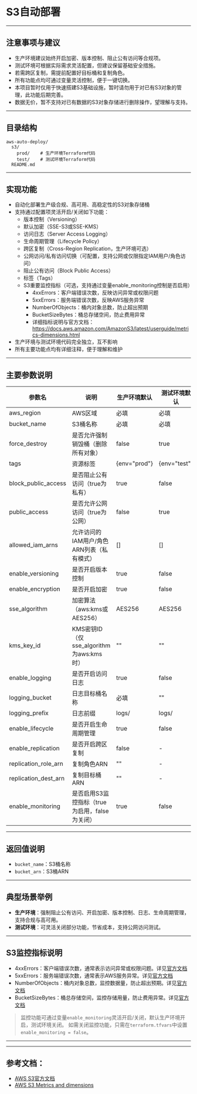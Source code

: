 # S3自动部署

---

## 注意事项与建议
- 生产环境建议始终开启加密、版本控制、阻止公有访问等合规项。
- 测试环境可根据实际需求灵活配置，但建议保留基础安全措施。
- 若需跨区复制，需提前配置好目标桶和复制角色。
- 所有功能点均可通过变量灵活控制，便于一键切换。
- 本项目暂时仅用于快速搭建S3基础设施，暂时请勿用于对已有S3对象的管理，此功能后期完善。
- 数据无价，暂不支持对已有数据的S3对象存储进行删除操作，望理解与支持。

---

## 目录结构
```
aws-auto-deploy/
  s3/
    prod/    # 生产环境Terraform代码
    test/    # 测试环境Terraform代码
  README.md
```

---

## 实现功能
- 自动化部署生产级合规、高可用、高稳定性的S3对象存储桶
- 支持通过配置项灵活开启/关闭如下功能：
  - 版本控制（Versioning）
  - 默认加密（SSE-S3或SSE-KMS）
  - 访问日志（Server Access Logging）
  - 生命周期管理（Lifecycle Policy）
  - 跨区复制（Cross-Region Replication，生产环境可选）
  - 公网访问/私有访问切换（可配置，支持公网或仅限指定IAM用户/角色访问）
  - 阻止公有访问（Block Public Access）
  - 标签（Tags）
  - S3重要监控指标（可选，支持通过变量enable_monitoring控制是否启用）
    - 4xxErrors：客户端错误次数，反映访问异常或权限问题
    - 5xxErrors：服务端错误次数，反映AWS服务异常
    - NumberOfObjects：桶内对象总数，防止超出预期
    - BucketSizeBytes：桶总存储空间，防止费用异常
    - 详细指标说明与官方文档：https://docs.aws.amazon.com/AmazonS3/latest/userguide/metrics-dimensions.html
- 生产环境与测试环境代码完全独立，互不影响
- 所有主要功能点均有详细注释，便于理解和维护

---

## 主要参数说明
| 参数名                | 说明                                   | 生产环境默认 | 测试环境默认 |
|----------------------|----------------------------------------|--------------|--------------|
| aws_region           | AWS区域                                 | 必填         | 必填         |
| bucket_name          | S3桶名称                                | 必填         | 必填         |
| force_destroy        | 是否允许强制销毁桶（删除所有对象）      | false        | true         |
| tags                 | 资源标签                                | {env="prod"}| {env="test"}|
| block_public_access  | 是否阻止公有访问（true为私有）          | true         | false        |
| public_access        | 是否允许公网访问（true为公网）          | false        | true         |
| allowed_iam_arns     | 允许访问的IAM用户/角色ARN列表（私有模式）| []           | []           |
| enable_versioning    | 是否开启版本控制                        | true         | false        |
| enable_encryption    | 是否开启加密                            | true         | false        |
| sse_algorithm        | 加密算法（aws:kms或AES256）             | AES256       | AES256       |
| kms_key_id           | KMS密钥ID（仅sse_algorithm为aws:kms时） | ""          | ""          |
| enable_logging       | 是否开启访问日志                        | true         | false        |
| logging_bucket       | 日志目标桶名称                          | 必填         | ""          |
| logging_prefix       | 日志前缀                                | logs/        | logs/        |
| enable_lifecycle     | 是否开启生命周期管理                    | true         | false        |
| enable_replication   | 是否开启跨区复制                        | false        | -            |
| replication_role_arn | 复制角色ARN                             | ""          | -            |
| replication_dest_arn | 复制目标桶ARN                           | ""          | -            |
| enable_monitoring   | 是否启用S3监控指标（true为启用，false为关闭） | true         | false        |

---

## 返回值说明
- `bucket_name`：S3桶名称
- `bucket_arn`：S3桶ARN

---

## 典型场景举例
- **生产环境**：强制阻止公有访问、开启加密、版本控制、日志、生命周期管理，支持合规与高可用。
- **测试环境**：可灵活关闭部分功能，节省成本，支持公网访问测试。

---

## S3监控指标说明
- 4xxErrors：客户端错误次数，通常表示访问异常或权限问题。详见[官方文档](https://docs.aws.amazon.com/AmazonS3/latest/userguide/metrics-dimensions.html#s3-metrics-errors)
- 5xxErrors：服务端错误次数，通常表示AWS服务异常。详见[官方文档](https://docs.aws.amazon.com/AmazonS3/latest/userguide/metrics-dimensions.html#s3-metrics-errors)
- NumberOfObjects：桶内对象总数，监控数据量，防止超出预期。详见[官方文档](https://docs.aws.amazon.com/AmazonS3/latest/userguide/metrics-dimensions.html#s3-metrics-storage)
- BucketSizeBytes：桶总存储空间，监控存储用量，防止费用异常。详见[官方文档](https://docs.aws.amazon.com/AmazonS3/latest/userguide/metrics-dimensions.html#s3-metrics-storage)

> 监控功能可通过变量`enable_monitoring`灵活开启/关闭，默认生产环境开启，测试环境关闭。
如需关闭监控功能，只需在`terraform.tfvars`中设置`enable_monitoring = false`。

---

---
## 参考文档：
- [AWS S3官方文档](https://docs.aws.amazon.com/zh_cn/AmazonS3/latest/userguide/Welcome.html)
- [AWS S3 Metrics and dimensions](https://docs.aws.amazon.com/AmazonS3/latest/userguide/metrics-dimensions.html#s3-metrics-storage)
